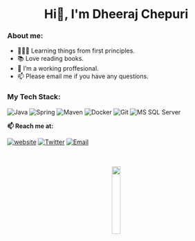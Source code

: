 <h1 align="center">Hi👋, I'm Dheeraj Chepuri</h1>


### About me:
- 👨🏽‍💻 Learning things from first principles.
- 📚 Love reading books.
- 💼 I’m a working proffesional.
- 📫 Please email me if you have any questions.



### My Tech Stack:

![Java](http://img.shields.io/badge/-Java-007396?style=flat-square&logo=java&logoColor=ffffff)
![Spring](http://img.shields.io/badge/-Spring-6DB33F?style=flat-square&logo=spring&logoColor=ffffff)
![Maven](http://img.shields.io/badge/-Maven-1565c0?style=flat-square&logo=apache-maven)
![Docker](https://img.shields.io/badge/-Docker-black?style=flat-square&logo=docker)
![Git](https://img.shields.io/badge/-Git-%23F05032?style=flat-square&logo=git&logoColor=%23ffffff)
![MS SQL Server](http://img.shields.io/badge/-MS%20SQL%20Server-CC2927?style=flat-square&logo=microsoft-sql-server&logoColor=ffffff)



**📫 Reach me at:**<br>

[![website](https://img.shields.io/badge/https://hashnode.com/@Dheeraj18-3693F3?style=flat-square&logo=icloud&logoColor=white)](https://hashnode.com/@Dheeraj18)
[![Twitter](https://img.shields.io/badge/@DheerajChepuri-1DA1F2?style=flat-square&logo=twitter&logoColor=black)](https://twitter.com/DheerajChepuri) 
 [![Email](https://img.shields.io/badge/dheeraj.chepuri18@gmail.com-D14836?style=flat-square&logo=gmail&logoColor=white)](mailto:dheerak.chepuri18@foxmail.com)





<p align="center">
 
  <br/>
   <br/>
  <img src="https://media.giphy.com/media/jpVnC65DmYeyRL4LHS/giphy.gif" width="20%">
</p>
